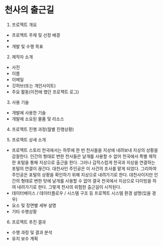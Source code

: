 # 천사의 출근길
1. 프로젝트 개요 
  - 프로젝트 주제 및 선정 배경
  - 
  - 개발 및 수행 목표
  
2. 제작자 소개
  - 사진
  - 이름
  - 이메일
  - 깃허브(또는 개인사이트)
  - 주요 활동(이전에 했던 프로젝트 로그)

3. 사용 기술
  - 개발에 사용한 기술
  - 개발에 소요된 물품 및 리소스

4. 프로젝트 진행 과정(월별 진행상황)

5. 프로젝트 상세 소개
  - 프로젝트 스토리
    천국에서는 하루에 한 번 천사들을 지상에 내려보내 지상의 상황을 감찰한다. 인간의 형태로 변한 천사들은 날개를 사용할 수 없어 천국에서 특별 제작한 포털을 통해 지상으로 출근을 한다. 그러나 갑작스럽게 천국과 지상을 연결하는 포털의 연결이 끊긴다. 대천사인 주인공은 이 사건의 조사를 맡게 되었다. 그리하여 주인공은 포털의 상황을 확인하기 위해 지상으로 내려가기로 한다. 대천사이지만 인간의 형태로 변한 탓에 날개를 사용할 수 없어 결국 천국에서 지상으로 다이빙을 하여 내려가기로 한다. 그렇게 천사의 위험한 출근길이 시작된다.
  - 데이터베이스 / 데이터플로우 / 시스템 구조 등 프로젝트 시스템 환경 설명(있을 경우)
  - 요소 및 장면별 세부 설명
  - 기타 수행상황

6. 프로젝트 추진 결과
  - 수행 과정 및 결과 분석
  - 유지 보수 계획
